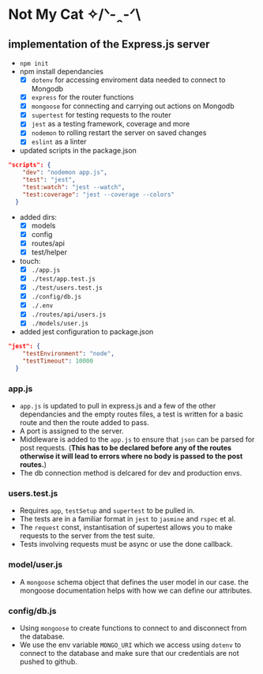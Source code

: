 # Not My Cat ✧/ᐠ-ꞈ-ᐟ\

## implementation of the Express.js server

- `npm init`
- npm install dependancies
  - [x] `dotenv` for accessing enviroment data needed to connect to Mongodb
  - [x] `express` for the router functions
  - [x] `mongoose` for connecting and carrying out actions on Mongodb
  - [x] `supertest` for testing requests to the router
  - [x] `jest` as a testing framework, coverage and more
  - [x] `nodemon` to rolling restart the server on saved changes
  - [x] `eslint` as a linter
  
- updated scripts in the package.json
```json
"scripts": {
    "dev": "nodemon app.js",
    "test": "jest",
    "test:watch": "jest --watch",
    "test:coverage": "jest --coverage --colors"
  }
```

- added dirs: 
  - [x] models
  - [x] config
  - [x] routes/api
  - [x] test/helper
  
- touch:
  - [x] `./app.js`
  - [x] `./test/app.test.js`
  - [x] `./test/users.test.js`
  - [x] `./config/db.js`
  - [x] `./.env`
  - [x] `./routes/api/users.js`
  - [x] `./models/user.js`
  
- added jest configuration to package.json
```json
"jest": {
    "testEnvironment": "node",
    "testTimeout": 10000
  }
```
### app.js

- `app.js` is updated to pull in express.js and a few of the other dependancies and the empty routes files, a test is written for a basic route and then the route added to pass. 
- A port is assigned to the server.
- Middleware is added to the `app.js` to ensure that `json` can be parsed for post requests. (**This has to be declared before any of the routes otherwise it will lead to errors where no body is passed to the post routes.**)
- The db connection method is delcared for dev and production envs.

### users.test.js

- Requires `app`, `testSetup` and `supertest` to be pulled in.
- The tests are in a familiar format in `jest` to `jasmine` and `rspec` et al. 
- The `request` const, instantisation of supertest allows you to make requests to the server from the test suite. 
- Tests involving requests must be async or use the done callback.

### model/user.js

- A `mongoose` schema object that defines the user model in our case. the mongoose documentation helps with how we can define our attributes.

### config/db.js

- Using `mongoose` to create functions to connect to and disconnect from the database. 
- We use the env variable `MONGO_URI` which we access using `dotenv` to connect to the database and make sure that our credentials are not pushed to github.
